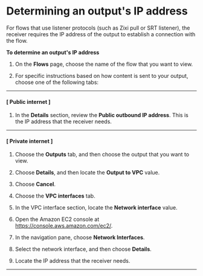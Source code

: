 # Determining an output's IP address<a name="output-ip-address"></a>

For flows that use listener protocols \(such as Zixi pull or SRT listener\), the receiver requires the IP address of the output to establish a connection with the flow\.

**To determine an output's IP address**

1. On the **Flows** page, choose the name of the flow that you want to view\.

1. For specific instructions based on how content is sent to your output, choose one of the following tabs:

------
#### [ Public internet ]

   1. In the **Details** section, review the **Public outbound IP address**\. This is the IP address that the receiver needs\.

------
#### [ Private internet ]

   1. Choose the **Outputs** tab, and then choose the output that you want to view\.

   1. Choose **Details**, and then locate the **Output to VPC** value\. 

   1. Choose **Cancel**\.

   1. Choose the **VPC interfaces** tab\.

   1. In the VPC interface section, locate the **Network interface** value\.

   1. Open the Amazon EC2 console at [https://console\.aws\.amazon\.com/ec2/](https://console.aws.amazon.com/ec2/)\.

   1. In the navigation pane, choose **Network Interfaces**\.

   1. Select the network interface, and then choose **Details**\.

   1. Locate the IP address that the receiver needs\.

------